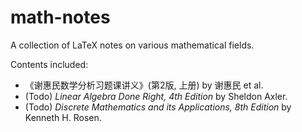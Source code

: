 # math-notes
A collection of LaTeX notes on various mathematical fields.

Contents included:
- 《谢惠民数学分析习题课讲义》(第2版, 上册) by 谢惠民 et al.
- (Todo) *Linear Algebra Done Right, 4th Edition* by Sheldon Axler.
- (Todo) *Discrete Mathematics and its Applications, 8th Edition* by Kenneth H. Rosen.
